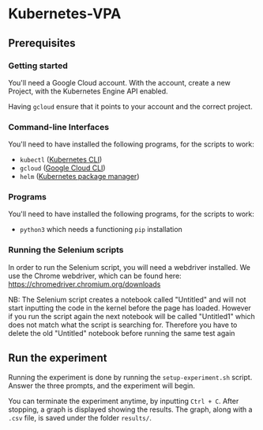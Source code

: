 # Kubernetes-VPA

## Prerequisites
### Getting started
You'll need a Google Cloud account. With the account, create a new Project, with the Kubernetes Engine API enabled.

Having `gcloud` ensure that it points to your account and the correct project.

### Command-line Interfaces
You'll need to have installed the following programs, for the scripts to work:
- `kubectl` ([Kubernetes CLI](https://kubernetes.io/docs/tasks/tools/))
- `gcloud` ([Google Cloud CLI](https://cloud.google.com/sdk/docs/install-sdk))
- `helm` ([Kubernetes package manager](https://helm.sh/docs/intro/install/))

### Programs
You'll need to have installed the following programs, for the scripts to work:
- `python3` which needs a functioning `pip` installation

### Running the Selenium scripts
In order to run the Selenium script, you will need a webdriver installed. We use the Chrome webdriver, which can be found here: https://chromedriver.chromium.org/downloads

NB: The Selenium script creates a notebook called "Untitled" and will not start inputting the code in the kernel before the page has loaded. However if you run the script again the next notebook will be called "Untitled1" which does not match what the script is searching for. Therefore you have to delete the old "Untitled" notebook before running the same test again

## Run the experiment
Running the experiment is done by running the `setup-experiment.sh` script. Answer the three prompts, and the experiment will begin.

You can terminate the experiment anytime, by inputting `Ctrl + C`. After stopping, a graph is displayed showing the results. The graph, along with a `.csv` file, is saved under the folder `results/`.
